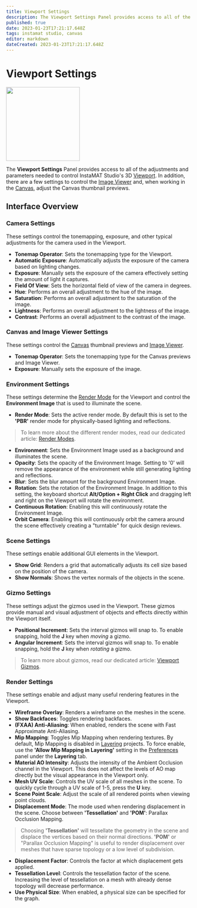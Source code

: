 ```yaml
---
title: Viewport Settings
description: The Viewport Settings Panel provides access to all of the adjustments and parameters needed to control InstaMAT Studio's 3D Viewport.
published: true
date: 2023-01-23T17:21:17.648Z
tags: instamat studio, canvas
editor: markdown
dateCreated: 2023-01-23T17:21:17.648Z
---
```


# Viewport Settings

<img src="Images/Viewport_Settings.png" width="200"/>

The **Viewport Settings** Panel provides access to all of the adjustments and parameters needed to control InstaMAT Studio's 3D <a href="">Viewport</a>. In addition, there are a few settings to control the <a href="">Image Viewer</a> and, when working in the <a href="../../Canvas_Overview.html">Canvas</a>, adjust the Canvas thumbnail previews.

## Interface Overview

### Camera Settings

These settings control the tonemapping, exposure, and other typical adjustments for the camera used in the Viewport.

- **Tonemap Operator**: Sets the tonemapping type for the Viewport.
- **Automatic Exposure**: Automatically adjusts the exposure of the camera based on lighting changes.
- **Exposure**: Manually sets the exposure of the camera effectively setting the amount of light it captures.
- **Field Of View**: Sets the horizontal field of view of the camera in degrees.
- **Hue**: Performs an overall adjustment to the hue of the image.
- **Saturation**: Performs an overall adjustment to the saturation of the image.
- **Lightness**: Performs an overall adjustment to the lightness of the image. 
- **Contrast**: Performs an overall adjustment to the contrast of the image.

### Canvas and Image Viewer Settings

These settings control the <a href="../../Canvas_Overview.html">Canvas</a> thumbnail previews and <a href="">Image Viewer</a>.

- **Tonemap Operator**: Sets the tonemapping type for the Canvas previews and Image Viewer.
- **Exposure**: Manually sets the exposure of the image.

### Environment Settings

These settings determine the <a href="">Render Mode</a> for the Viewport and control the **Environment Image** that is used to illuminate the scene.

- **Render Mode**: Sets the active render mode. By default this is set to the **'PBR'** render mode for physically-based lighting and reflections.

> To learn more about the different render modes, read our dedicated article: <a href="">Render Modes</a>.

- **Environment**: Sets the Environment Image used as a background and illuminates the scene.
- **Opacity**: Sets the opacity of the Environment Image. Setting to '0' will remove the appearance of the environment while still generating lighting and reflections.
- **Blur**: Sets the blur amount for the background Environment Image.
- **Rotation**: Sets the rotation of the Environment Image. In addition to this setting, the keyboard shortcut **Alt/Option + Right Click** and dragging left and right on the Viewport will rotate the environment.
- **Continuous Rotation**: Enabling this will continuously rotate the Environment Image.
- **Orbit Camera**: Enabling this will continuously orbit the camera around the scene effectively creating a "turntable" for quick design reviews.

### Scene Settings

These settings enable additional GUI elements in the Viewport.

- **Show Grid**: Renders a grid that automatically adjusts its cell size based on the position of the camera.
- **Show Normals**: Shows the vertex normals of the objects in the scene.

### Gizmo Settings

These settings adjust the gizmos used in the Viewport. These gizmos provide manual and visual adjustment of objects and effects directly within the Viewport itself.

- **Positional Increment**: Sets the interval gizmos will snap to. To enable snapping, hold the **J** key when *moving* a gizmo.
- **Angular Increment**: Sets the interval gizmos will snap to. To enable snapping, hold the **J** key when *rotating* a gizmo.

> To learn more about gizmos, read our dedicated article: <a href="">Viewport Gizmos</a>.

### Render Settings

These settings enable and adjust many useful rendering features in the Viewport.

- **Wireframe Overlay**: Renders a wireframe on the meshes in the scene.
- **Show Backfaces**: Toggles rendering backfaces.
- **(FXAA) Anti-Aliasing**: When enabled, renders the scene with Fast Approximate Anti-Aliasing.
- **Mip Mapping**: Toggles Mip Mapping when rendering textures. By default, Mip Mapping is disabled in <a href="">Layering</a> projects. To force enable, use the **'Allow Mip Mapping in Layering'** setting in the <a href="">Preferences</a> panel under the **Layering** tab.
- **Material AO Intensity**: Adjusts the intensity of the Ambient Occlusion channel in the Viewport. This does not affect the levels of AO map directly but the visual appearance in the Viewport only.
- **Mesh UV Scale**: Controls the UV scale of all meshes in the scene. To quickly cycle through a UV scale of 1-5, press the **U** key.
- **Scene Point Scale**: Adjust the scale of all rendered points when viewing point clouds.
- **Displacement Mode**: The mode used when rendering displacement in the scene. Choose between **'Tessellation'** and **'POM'**: Parallax Occlusion Mapping.

> Choosing **'Tessellation'** will tessellate the geometry in the scene and displace the vertices based on their normal directions. **'POM'** or "Parallax Occlusion Mapping" is useful to render displacement over meshes that have sparse topology or a low level of subdivision.

- **Displacement Factor**: Controls the factor at which displacement gets applied.
- **Tessellation Level**: Controls the tessellation factor of the scene. Increasing the level of tessellation on a mesh with already dense topology will decrease performance.
- **Use Physical Size**: When enabled, a physical size can be specified for the graph.